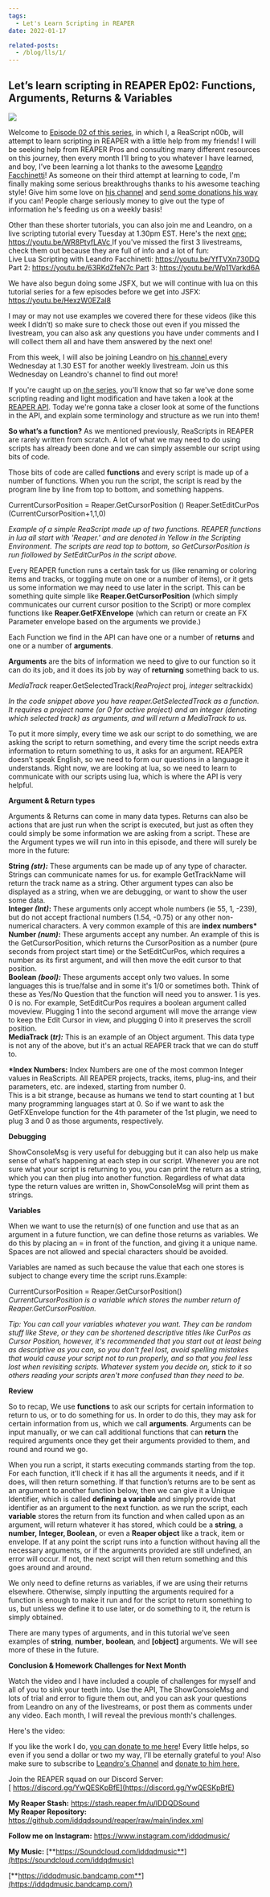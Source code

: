 ```yaml
---
tags:
  - Let's Learn Scripting in REAPER
date: 2022-01-17

related-posts:
  - /blog/lls/1/
---
```


## Let’s learn scripting in REAPER Ep02: Functions, Arguments, Returns & Variables

![](/blog/lls/2/84.jpg)

Welcome to [Episode 02 of this series](https://youtu.be/hgx0btZuAas), in which I, a ReaScript n00b, will attempt to learn scripting in REAPER with a little help from my friends! I will be seeking help from REAPER Pros and consulting many different resources on this journey, then every month I’ll bring to you whatever I have learned, and boy, I’ve been learning a lot thanks to the awesome [Leandro Facchinetti](https://leafac.com/)! As someone on their third attempt at learning to code, I'm finally making some serious breakthroughs thanks to his awesome teaching style! Give him some love on [his channel](https://www.youtube.com/channel/UC_R-6HcHW5V9_FlZe30tnGA) and [send some donations his way](http://patreon.com/leafac) if you can! People charge seriously money to give out the type of information he's feeding us on a weekly basis!

Other than these shorter tutorials, you can also join me and Leandro, on a live scripting tutorial every Tuesday at 1.30pm EST. Here's the next [one: https://youtu.be/WR8PtyfLAVc ](https://youtu.be/WR8PtyfLAVc)If you've missed the first 3 livestreams, check them out because they are full of info and a lot of fun:  
Live Lua Scripting with Leandro Facchinetti: [https://youtu.be/YfTVXn730DQ ](https://youtu.be/YfTVXn730DQ)Part 2: [https://youtu.be/63RKdZfeN7c Part](https://youtu.be/63RKdZfeN7c) 3: <https://youtu.be/Wp11Varkd6A>

We have also begun doing some JSFX, but we will continue with lua on this tutorial series for a few episodes before we get into JSFX:  
<https://youtu.be/HexzW0EZal8>

I may or may not use examples we covered there for these videos (like this week I didn’t) so make sure to check those out even if you missed the livestream, you can also ask any questions you have under comments and I will collect them all and have them answered by the next one!

From this week, I will also be joining Leandro on [his channel ](https://www.youtube.com/channel/UC_R-6HcHW5V9_FlZe30tnGA)every Wednesday at 1.30 EST for another weekly livestream. Join us this Wednesday on Leandro's channel to find out more!

If you're caught up on[ the series](https://www.youtube.com/playlist?list=PLjvmrOUg3J0rlHO9Clbo9WLxeN9BsSPlj), you'll know that so far we've done some scripting reading and light modification and have taken a look at the [REAPER API](https://www.reaper.fm/sdk/reascript/reascripthelp.html). Today we're gonna take a closer look at some of the functions in the API, and explain some terminology and structure as we run into them!

**So what’s a function?** As we mentioned previously, ReaScripts in REAPER are rarely written from scratch. A lot of what we may need to do using scripts has already been done and we can simply assemble our script using bits of code.

Those bits of code are called **functions** and every script is made up of a number of functions. When you run the script, the script is read by the program line by line from top to bottom, and something happens.

CurrentCursorPosition = Reaper.GetCursorPosition ()
Reaper.SetEditCurPos (CurrentCursorPosition+1,1,0)

_Example of a simple ReaScript made up of two functions. REAPER functions in lua all start with 'Reaper.' and are denoted in Yellow in the Scripting Environment. The scripts are read top to bottom, so GetCursorPosition is run fiollowed by SetEditCurPos in the script above._

Every REAPER function runs a certain task for us (like renaming or coloring items and tracks, or toggling mute on one or a number of items), or it gets us some information we may need to use later in the script. This can be something quite simple like **Reaper.GetCursorPosition** (which simply communicates our current cursor position to the Script) or more complex functions like **Reaper.GetFXEnvelope** (which can return or create an FX Parameter envelope based on the arguments we provide.)

Each Function we find in the API can have one or a number of r**eturns** and one or a number of **arguments**.

**Arguments** are the bits of information we need to give to our function so it can do its job, and it does its job by way of **returning** something back to us.

_MediaTrack_ reaper.GetSelectedTrack(_ReaProject_ proj, _integer_ seltrackidx)

_In the code snippet above you have reaper.GetSelectedTrack as a function. It requires a project name (or 0 for active project) and an integer (denoting which selected track) as arguments, and will return a MediaTrack to us._

To put it more simply, every time we ask our script to do something, we are asking the script to return something, and every time the script needs extra information to return something to us, it asks for an argument. REAPER doesn’t speak English, so we need to form our questions in a language it understands. Right now, we are looking at lua, so we need to learn to communicate with our scripts using lua, which is where the API is very helpful.

**Argument & Return types**

Arguments & Returns can come in many data types. Returns can also be actions that are just run when the script is executed, but just as often they could simply be some information we are asking from a script. These are the Argument types we will run into in this episode, and there will surely be more in the future:

**String _(str):_** These arguments can be made up of any type of character. Strings can communicate names for us. for example GetTrackName will return the track name as a string. Other argument types can also be displayed as a string, when we are debugging, or want to show the user some data.  
**Integer _(Int)_:** These arguments only accept whole numbers (ie 55, 1, -239), but do not accept fractional numbers (1.54, -0.75) or any other non-numerical characters. A very common example of this are **index numbers\***  
**Number _(num)_:** These arguments accept any number. An example of this is the GetCursorPosition, which returns the CursorPosition as a number (pure seconds from project start time) or the SetEditCurPos, which requires a number as its first argument, and will then move the edit cursor to that position.  
**Boolean _(bool):_** These arguments accept only two values. In some languages this is true/false and in some it's 1/0 or sometimes both. Think of these as Yes/No Question that the function will need you to answer. 1 is yes. 0 is no. For example, SetEditCurPos requires a boolean argument called moveview. Plugging 1 into the second argument will move the arrange view to keep the Edit Cursor in view, and plugging 0 into it preserves the scroll position.  
**MediaTrack (_tr):_** This is an example of an Object argument. This data type is not any of the above, but it's an actual REAPER track that we can do stuff to.

**\*Index Numbers:** Index Numbers are one of the most common Integer values in ReaScripts. All REAPER projects, tracks, items, plug-ins, and their parameters, etc. are indexed, starting from number 0.  
 This is a bit strange, because as humans we tend to start counting at 1 but many programming languages start at 0. So if we want to ask the GetFXEnvelope function for the 4th parameter of the 1st plugin, we need to plug 3 and 0 as those arguments, respectively.

**Debugging**

ShowConsoleMsg is very useful for debugging but it can also help us make sense of what’s happening at each step in our script. Whenever you are not sure what your script is returning to you, you can print the return as a string, which you can then plug into another function. Regardless of what data type the return values are written in, ShowConsoleMsg will print them as strings.

**Variables**

When we want to use the return(s) of one function and use that as an argument in a future function, we can define those returns as variables. We do this by placing an = in front of the function, and giving it a unique name. Spaces are not allowed and special characters should be avoided.

Variables are named as such because the value that each one stores is subject to change every time the script runs.Example:

CurrentCursorPosition = Reaper.GetCursorPosition()  
_CurrentCursorPosition is a variable which stores the number return of Reaper.GetCursorPosition._

_Tip: You can call your variables whatever you want. They can be random stuff like Steve, or they can be shortened descriptive titles like CurPos as Cursor Position, however, it's recommended that you start out at least being as descriptive as you can, so you don't feel lost, avoid spelling mistakes that would cause your script not to run properly, and so that you feel less lost when revisiting scripts. Whatever system you decide on, stick to it so others reading your scripts aren't more confused than they need to be._

**Review**

So to recap, We use **functions** to ask our scripts for certain information to return to us, or to do something for us. In order to do this, they may ask for certain information from us, which we call **arguments**. Arguments can be input manually, or we can call additional functions that can **return** the required arguments once they get their arguments provided to them, and round and round we go.

When you run a script, it starts executing commands starting from the top. For each function, it’ll check if it has all the arguments it needs, and if it does, will then return something. If that function’s returns are to be sent as an argument to another function below, then we can give it a Unique Identifier, which is called **defining a variable** and simply provide that identifier as an argument to the next function. as we run the script, each **variable** stores the return from its function and when called upon as an argument, will return whatever it has stored, which could be a **string**, a **number,** **Integer, Boolean,** or even a **Reaper object** like a track, item or envelope. If at any point the script runs into a function without having all the necessary arguments, or if the arguments provided are still undefined, an error will occur. If not, the next script will then return something and this goes around and around.

We only need to define returns as variables, if we are using their returns elsewhere. Otherwise, simply inputting the arguments required for a function is enough to make it run and for the script to return something to us, but unless we define it to use later, or do something to it, the return is simply obtained.

There are many types of arguments, and in this tutorial we’ve seen examples of **string**, **number**, **boolean**, and **[object]** arguments. We will see more of these in the future.

**Conclusion & Homework Challenges for Next Month**

Watch the video and I have included a couple of challenges for myself and all of you to sink your teeth into. Use the API, The ShowConsoleMsg and lots of trial and error to figure them out, and you can ask your questions from Leandro on any of the livestreams, or post them as comments under any video. Each month, I will reveal the previous month's challenges.

Here's the video:

<youtube id="hgx0btZuAas"></youtube>

If you like the work I do, [you can donate to me here](http://www.buymeacoffee.com/iddqdsound)! Every little helps, so even if you send a dollar or two my way, I’ll be eternally grateful to you! Also make sure to subscribe to [Leandro's Channel](https://www.youtube.com/channel/UC_R-6HcHW5V9_FlZe30tnGA) and [donate to him here.](https://www.patreon.com/leafac)

Join the REAPER squad on our Discord Server:  
[ https://discord.gg/YwQESKpBfE](https://discord.gg/YwQESKpBfE)

**My Reaper Stash:** <https://stash.reaper.fm/u/IDDQDSound>  
**My Reaper Repository:** <https://github.com/iddqdsound/reaper/raw/main/index.xml>

**Follow me on Instagram:** <https://www.instagram.com/iddqdmusic/>

**My Music:** [**https://Soundcloud.com/iddqdmusic**](https://soundcloud.com/iddqdmusic)

[ ](https://soundcloud.com/iddqdmusic) [**https://iddqdmusic.bandcamp.com**](https://iddqdmusic.bandcamp.com/)

